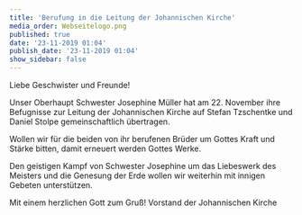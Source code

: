```yaml
---
title: 'Berufung in die Leitung der Johannischen Kirche'
media_order: Webseitelogo.png
published: true
date: '23-11-2019 01:04'
publish_date: '23-11-2019 01:04'
show_sidebar: false
---
```


Liebe Geschwister und Freunde!

Unser Oberhaupt Schwester Josephine Müller hat am 22. November ihre Befugnisse zur Leitung der Johannischen Kirche auf
Stefan Tzschentke und Daniel Stolpe gemeinschaftlich übertragen.

Wollen wir für die beiden von ihr berufenen Brüder um Gottes Kraft und Stärke bitten, damit erneuert werden Gottes Werke.

Den geistigen Kampf von Schwester Josephine um das Liebeswerk des Meisters und die Genesung der Erde wollen wir weiterhin mit innigen Gebeten unterstützen.

Mit einem herzlichen Gott zum Gruß!
Vorstand der Johannischen Kirche